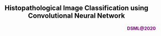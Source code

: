 <h2 align = "center"><font color='black'> <b>Histopathological Image Classification using Convolutional Neural Network</b></font></h2> <h4 align = "right"><font color='purple'> DSML@2020</font></h4>
